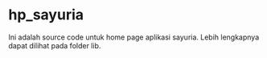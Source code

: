 # hp_sayuria

Ini adalah source code untuk home page aplikasi sayuria.
Lebih lengkapnya dapat dilihat pada folder lib.
